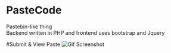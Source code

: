 # PasteCode
Pastebin-like thing <br>
Backend written in PHP and frontend uses bootstrap and Jquery

#Submit & View Paste
![Gif Screenshot](http://i.imgur.com/IJ3yjNF.gif)



